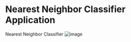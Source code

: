 # Nearest Neighbor Classifier Application
Nearest Neighbor Classifier
![image](https://github.com/KSK1440/Nearest-Neighbor-Classifier/assets/157995851/5920f2b3-0629-4f86-9971-ad397491228b)
